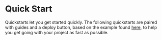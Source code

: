 # Quick Start

Quickstarts let you get started quickly. The following quickstarts are paired with guides and a deploy button, based on the example found [here](https://github.com/4everland/project-templates), to help you get going with your project as fast as possible.

<ProjectTemplates/>
